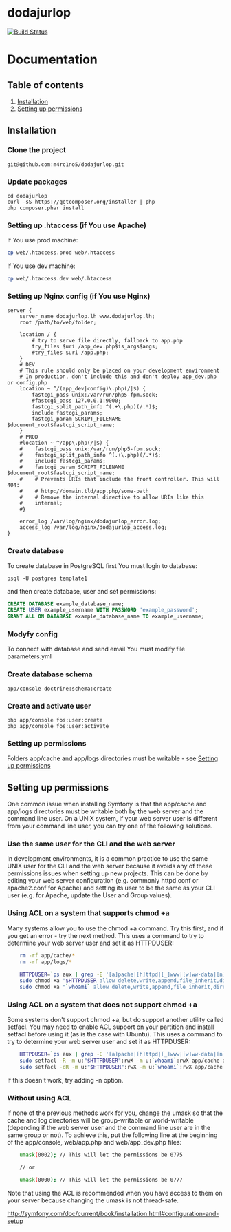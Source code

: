 dodajurlop
==========

[![Build Status](https://travis-ci.org/mistrzJoda/dodajurlop.svg?branch=master)](https://travis-ci.org/mistrzJoda/dodajurlop)

Documentation
=============

Table of contents
-----------------

1. [Installation](#installation)
2. [Setting up permissions](#permission)

<a name="installation"></a>
Installation
------------

### Clone the project

```
git@github.com:m4rc1no5/dodajurlop.git
```

### Update packages

```
cd dodajurlop
curl -sS https://getcomposer.org/installer | php
php composer.phar install
```

### Setting up .htaccess (if You use Apache)

If You use prod machine:

```bash
cp web/.htaccess.prod web/.htaccess
```

If You use dev machine:

```bash
cp web/.htaccess.dev web/.htaccess
```

### Setting up Nginx config (if You use Nginx)

```
server {
    server_name dodajurlop.lh www.dodajurlop.lh;
    root /path/to/web/folder;

    location / {
        # try to serve file directly, fallback to app.php
        try_files $uri /app_dev.php$is_args$args;
	    #try_files $uri /app.php;
    }
    # DEV
    # This rule should only be placed on your development environment
    # In production, don't include this and don't deploy app_dev.php or config.php
    location ~ ^/(app_dev|config)\.php(/|$) {
        fastcgi_pass unix:/var/run/php5-fpm.sock;
	    #fastcgi_pass 127.0.0.1:9000;
        fastcgi_split_path_info ^(.+\.php)(/.*)$;
        include fastcgi_params;
        fastcgi_param SCRIPT_FILENAME $document_root$fastcgi_script_name;
    }
    # PROD
    #location ~ ^/app\.php(/|$) {
    #    fastcgi_pass unix:/var/run/php5-fpm.sock;
    #    fastcgi_split_path_info ^(.+\.php)(/.*)$;
    #    include fastcgi_params;
    #    fastcgi_param SCRIPT_FILENAME $document_root$fastcgi_script_name;
    #    # Prevents URIs that include the front controller. This will 404:
    #    # http://domain.tld/app.php/some-path
    #    # Remove the internal directive to allow URIs like this
    #    internal;
    #}

    error_log /var/log/nginx/dodajurlop_error.log;
    access_log /var/log/nginx/dodajurlop_access.log;
}
```

### Create database

To create database in PostgreSQL first You must login to database:

```
psql -U postgres template1
```

and then create database, user and set permissions:

```sql
CREATE DATABASE example_database_name;
CREATE USER example_username WITH PASSWORD 'example_password';
GRANT ALL ON DATABASE example_database_name TO example_username;
```

### Modyfy config

To connect with database and send email You must modify file parameters.yml

### Create database schema

```
app/console doctrine:schema:create
```

### Create and activate user

```
php app/console fos:user:create
php app/console fos:user:activate
```

### Setting up permissions

Folders app/cache and app/logs directories must be writable - see [Setting up permissions](#permission)

<a name="permission"></a>
Setting up permissions
----------------------

One common issue when installing Symfony is that the app/cache and app/logs directories must be writable both by the web server and the command line user. On a UNIX system, if your web server user is different from your command line user, you can try one of the following solutions.

### Use the same user for the CLI and the web server

In development environments, it is a common practice to use the same UNIX user for the CLI and the web server because it avoids any of these permissions issues when setting up new projects. This can be done by editing your web server configuration (e.g. commonly httpd.conf or apache2.conf for Apache) and setting its user to be the same as your CLI user (e.g. for Apache, update the User and Group values).

### Using ACL on a system that supports chmod +a

Many systems allow you to use the chmod +a command. Try this first, and if you get an error - try the next method. This uses a command to try to determine your web server user and set it as HTTPDUSER:

```bash
    rm -rf app/cache/*
    rm -rf app/logs/*

    HTTPDUSER=`ps aux | grep -E '[a]pache|[h]ttpd|[_]www|[w]ww-data|[n]ginx' | grep -v root | head -1 | cut -d\  -f1`
    sudo chmod +a "$HTTPDUSER allow delete,write,append,file_inherit,directory_inherit" app/cache app/logs
    sudo chmod +a "`whoami` allow delete,write,append,file_inherit,directory_inherit" app/cache app/logs
```

### Using ACL on a system that does not support chmod +a

Some systems don't support chmod +a, but do support another utility called setfacl. You may need to enable ACL support on your partition and install setfacl before using it (as is the case with Ubuntu). This uses a command to try to determine your web server user and set it as HTTPDUSER:

```bash
    HTTPDUSER=`ps aux | grep -E '[a]pache|[h]ttpd|[_]www|[w]ww-data|[n]ginx' | grep -v root | head -1 | cut -d\  -f1`
    sudo setfacl -R -m u:"$HTTPDUSER":rwX -m u:`whoami`:rwX app/cache app/logs
    sudo setfacl -dR -m u:"$HTTPDUSER":rwX -m u:`whoami`:rwX app/cache app/logs
```

If this doesn't work, try adding -n option.

### Without using ACL

If none of the previous methods work for you, change the umask so that the cache and log directories will be group-writable or world-writable (depending if the web server user and the command line user are in the same group or not). To achieve this, put the following line at the beginning of the app/console, web/app.php and web/app_dev.php files:

```bash
    umask(0002); // This will let the permissions be 0775

    // or

    umask(0000); // This will let the permissions be 0777
```

Note that using the ACL is recommended when you have access to them on your server because changing the umask is not thread-safe.

http://symfony.com/doc/current/book/installation.html#configuration-and-setup
